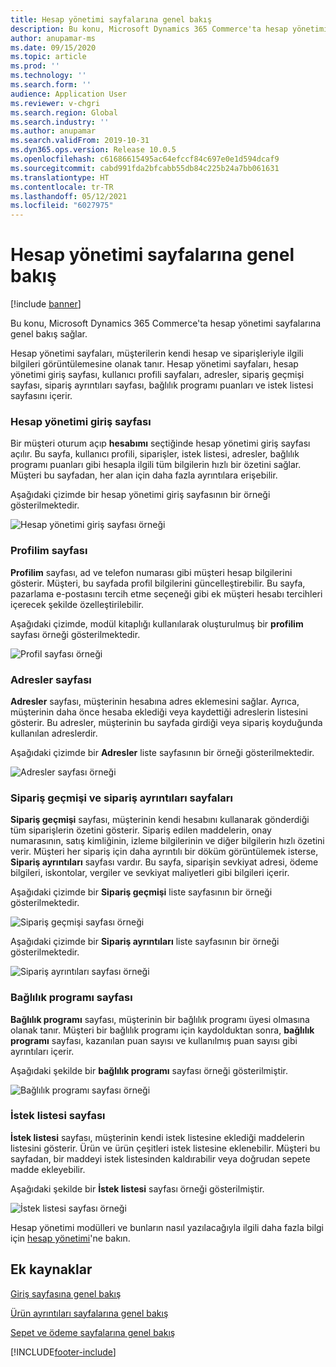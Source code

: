 ```yaml
---
title: Hesap yönetimi sayfalarına genel bakış
description: Bu konu, Microsoft Dynamics 365 Commerce'ta hesap yönetimi sayfalarına genel bakış sağlar.
author: anupamar-ms
ms.date: 09/15/2020
ms.topic: article
ms.prod: ''
ms.technology: ''
ms.search.form: ''
audience: Application User
ms.reviewer: v-chgri
ms.search.region: Global
ms.search.industry: ''
ms.author: anupamar
ms.search.validFrom: 2019-10-31
ms.dyn365.ops.version: Release 10.0.5
ms.openlocfilehash: c61686615495ac64efccf84c697e0e1d594dcaf9
ms.sourcegitcommit: cabd991fda2bfcabb55db84c225b24a7bb061631
ms.translationtype: HT
ms.contentlocale: tr-TR
ms.lasthandoff: 05/12/2021
ms.locfileid: "6027975"
---
```

# <a name="account-management-pages-overview"></a>Hesap yönetimi sayfalarına genel bakış

[!include [banner](includes/banner.md)]

Bu konu, Microsoft Dynamics 365 Commerce'ta hesap yönetimi sayfalarına genel bakış sağlar.

Hesap yönetimi sayfaları, müşterilerin kendi hesap ve siparişleriyle ilgili bilgileri görüntülemesine olanak tanır. Hesap yönetimi sayfaları, hesap yönetimi giriş sayfası, kullanıcı profili sayfaları, adresler, sipariş geçmişi sayfası, sipariş ayrıntıları sayfası, bağlılık programı puanları ve istek listesi sayfasını içerir.

### <a name="account-management-landing-page"></a>Hesap yönetimi giriş sayfası

Bir müşteri oturum açıp **hesabımı** seçtiğinde hesap yönetimi giriş sayfası açılır. Bu sayfa, kullanıcı profili, siparişler, istek listesi, adresler, bağlılık programı puanları gibi hesapla ilgili tüm bilgilerin hızlı bir özetini sağlar. Müşteri bu sayfadan, her alan için daha fazla ayrıntılara erişebilir.

Aşağıdaki çizimde bir hesap yönetimi giriş sayfasının bir örneği gösterilmektedir.

![Hesap yönetimi giriş sayfası örneği](./media/Account-Management.PNG)

### <a name="my-profile-page"></a>Profilim sayfası

**Profilim** sayfası, ad ve telefon numarası gibi müşteri hesap bilgilerini gösterir. Müşteri, bu sayfada profil bilgilerini güncelleştirebilir. Bu sayfa, pazarlama e-postasını tercih etme seçeneği gibi ek müşteri hesabı tercihleri içerecek şekilde özelleştirilebilir.

Aşağıdaki çizimde, modül kitaplığı kullanılarak oluşturulmuş bir **profilim** sayfası örneği gösterilmektedir.

![Profil sayfası örneği](./media/Account-Management-MyProfile.PNG)

### <a name="addresses-page"></a>Adresler sayfası

**Adresler** sayfası, müşterinin hesabına adres eklemesini sağlar. Ayrıca, müşterinin daha önce hesaba eklediği veya kaydettiği adreslerin listesini gösterir. Bu adresler, müşterinin bu sayfada girdiği veya sipariş koyduğunda kullanılan adreslerdir.

Aşağıdaki çizimde bir **Adresler** liste sayfasının bir örneği gösterilmektedir.

![Adresler sayfası örneği](./media/Account-Management-Address.png)

### <a name="order-history-and-order-details-pages"></a>Sipariş geçmişi ve sipariş ayrıntıları sayfaları

**Sipariş geçmişi** sayfası, müşterinin kendi hesabını kullanarak gönderdiği tüm siparişlerin özetini gösterir. Sipariş edilen maddelerin, onay numarasının, satış kimliğinin, izleme bilgilerinin ve diğer bilgilerin hızlı özetini verir. Müşteri her sipariş için daha ayrıntılı bir döküm görüntülemek isterse, **Sipariş ayrıntıları** sayfası vardır. Bu sayfa, siparişin sevkiyat adresi, ödeme bilgileri, iskontolar, vergiler ve sevkiyat maliyetleri gibi bilgileri içerir.

Aşağıdaki çizimde bir **Sipariş geçmişi** liste sayfasının bir örneği gösterilmektedir.

![Sipariş geçmişi sayfası örneği](./media/Account-Management-OrderHistory.PNG)

Aşağıdaki çizimde bir **Sipariş ayrıntıları** liste sayfasının bir örneği gösterilmektedir.

![Sipariş ayrıntıları sayfası örneği](./media/Account-Management-OrderDetails.PNG)

### <a name="loyalty-program-page"></a>Bağlılık programı sayfası

**Bağlılık programı** sayfası, müşterinin bir bağlılık programı üyesi olmasına olanak tanır. Müşteri bir bağlılık programı için kaydolduktan sonra, **bağlılık programı** sayfası, kazanılan puan sayısı ve kullanılmış puan sayısı gibi ayrıntıları içerir.

Aşağıdaki şekilde bir **bağlılık programı** sayfası örneği gösterilmiştir.

![Bağlılık programı sayfası örneği](./media/Account-Management-Loyalty.PNG)

### <a name="wishlist-page"></a>İstek listesi sayfası

**İstek listesi** sayfası, müşterinin kendi istek listesine eklediği maddelerin listesini gösterir. Ürün ve ürün çeşitleri istek listesine eklenebilir. Müşteri bu sayfadan, bir maddeyi istek listesinden kaldırabilir veya doğrudan sepete madde ekleyebilir.

Aşağıdaki şekilde bir **İstek listesi** sayfası örneği gösterilmiştir.

![İstek listesi sayfası örneği](./media/Account-Management-Wishlist.PNG)

Hesap yönetimi modülleri ve bunların nasıl yazılacağıyla ilgili daha fazla bilgi için [hesap yönetimi](account-management.md)'ne bakın.

## <a name="additional-resources"></a>Ek kaynaklar

[Giriş sayfasına genel bakış](quick-tour-home-page.md)

[Ürün ayrıntıları sayfalarına genel bakış](quick-tour-pdp.md)

[Sepet ve ödeme sayfalarına genel bakış](quick-tour-cart-checkout.md)



[!INCLUDE[footer-include](../includes/footer-banner.md)]
